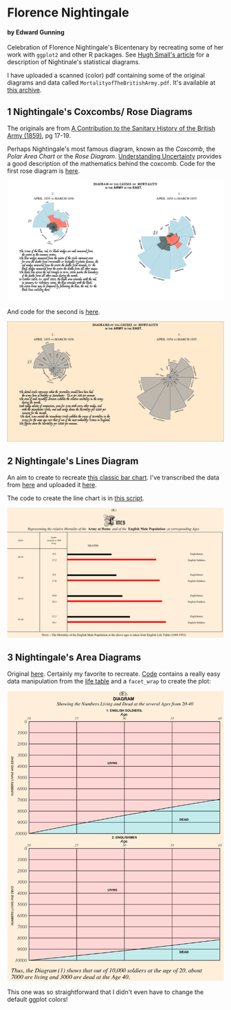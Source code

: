 # Florence Nightingale
#### by Edward Gunning

Celebration of Florence Nightingale's Bicentenary by recreating some of her work with `ggplot2` and other R packages. See [Hugh Small's article](https://www.york.ac.uk/depts/maths/histstat/small.htm) for a description of Nightinale's statistical diagrams.

I have uploaded a scanned (color) pdf containing some of the original diagrams and data called  `MortalityofTheBritishArmy.pdf`. It's available at [this archive](https://archive.org/details/mortalityofbriti00lond/page/n41/mode/2up).


## 1 Nightingale's Coxcombs/ Rose Diagrams
The originals are from [A Contribution to the Sanitary History of the British Army (1859)](https://curiosity.lib.harvard.edu/contagion/catalog/36-990101646750203941), pg 17-19.


Perhaps Nightingale's most famous diagram, known as the _Coxcomb_, the _Polar Area Chart_ or the _Rose Diagram_. [Understanding Uncertainty](https://understandinguncertainty.org/node/214) provides a good description of the mathematics behind the coxcomb. Code for the first rose diagram is [here](https://github.com/edwardgunning/FlorenceNightingale/blob/master/Rose%20Diagram%20Code.R).

![](causesofmortality.png)

And code for the second is [here](https://github.com/edwardgunning/FlorenceNightingale/blob/master/Rose%20Diagram%20Code.R).

![](rosediagram2.png)

## 2 Nightingale's Lines Diagram

An aim to create to recreate [this classic bar chart](https://archive.org/details/mortalityofbriti00lond/page/n33/mode/2up).
I've transcribed the data from  [here](https://archive.org/details/mortalityofbriti00lond/page/12/mode/2up) and uploaded it [here](https://github.com/edwardgunning/FlorenceNightingale/blob/master/EnglishMortalityData.xlsx).

The code to create the line chart is in [this script](https://github.com/edwardgunning/FlorenceNightingale/blob/master/Lines%20Diagram%20B.R).

![](LinesDiagramB.png)

## 3 Nightingale's Area Diagrams

Original [here](https://archive.org/details/mortalityofbriti00lond/page/n39/mode/2up). Certainly my favorite to recreate. [Code](https://github.com/edwardgunning/FlorenceNightingale/blob/master/Area%20Charts.R) contains a really easy data manipulation from the [life table](https://github.com/edwardgunning/FlorenceNightingale/blob/master/EnglishMortalityData.xlsx) and a `facet_wrap` to create the plot:

![](AreaChart.png)

This one was so straightforward that I didn't even have to change the default ggplot colors!


